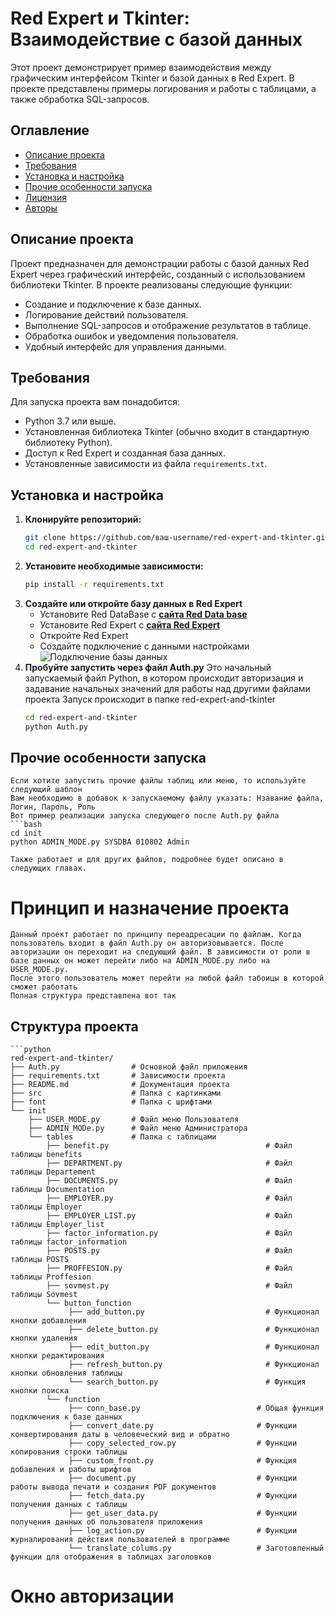 # Red Expert и Tkinter: Взаимодействие с базой данных

Этот проект демонстрирует пример взаимодействия между графическим интерфейсом Tkinter и базой данных в Red Expert. В проекте представлены примеры логирования и работы с таблицами, а также обработка SQL-запросов.

## Оглавление

- [Описание проекта](#описание-проекта)
- [Требования](#требования)
- [Установка и настройка](#установка-и-настройка)
- [Прочие особенности запуска](#прочие-особенности-запуска)
- [Лицензия](#лицензия)
- [Авторы](#авторы)

## Описание проекта

Проект предназначен для демонстрации работы с базой данных Red Expert через графический интерфейс, созданный с использованием библиотеки Tkinter. В проекте реализованы следующие функции:
- Создание и подключение к базе данных.
- Логирование действий пользователя.
- Выполнение SQL-запросов и отображение результатов в таблице.
- Обработка ошибок и уведомления пользователя.
- Удобный интерфейс для управления данными.

## Требования

Для запуска проекта вам понадобится:
- Python 3.7 или выше.
- Установленная библиотека Tkinter (обычно входит в стандартную библиотеку Python).
- Доступ к Red Expert и созданная база данных.
- Установленные зависимости из файла `requirements.txt`.

## Установка и настройка

1. **Клонируйте репозиторий:**
   ```bash
   git clone https://github.com/ваш-username/red-expert-and-tkinter.git
   cd red-expert-and-tkinter
2. **Установите необходимые зависимости:**
   ```bash 
   pip install -r requirements.txt
3. **Создайте или откройте базу данных в Red Expert**
   - Установите Red DataBase с **[сайта Red Data base](https://reddatabase.ru/ru/products/)**
   - Установите Red Expert с **[сайта Red Expert](https://reddatabase.ru/ru/downloads/redexpert/)**
   - Откройте Red Expert
   - Создайте подключение с данными настройками
   ![Подключение базы данных](./images_readme/connect_Red_expert.png)
4. **Пробуйте запустить через файл Auth.py**
    Это начальный запускаемый файл Python, в котором происходит авторизация и задавание начальных значений для работы над другими файлами проекта
    Запуск происходит в папке red-expert-and-tkinter
    ```bash 
    cd red-expert-and-tkinter
    python Auth.py

## Прочие особенности запуска
    Если хотите запустить прочие файлы таблиц или меню, то используйте следующий шаблон
    Вам необходимо в добавок к запускаемому файлу указать: Нзавание файла, Логин, Пароль, Роль
    Вот пример реализации запуска следующего после Auth.py файла
    ```bash 
    cd init
    python ADMIN_MODE.py SYSDBA 010802 Admin

    Также работает и для других файлов, подробнее будет описано в следующих главах.

# Принцип и назначение проекта 
    Данный проект работает по принципу переадресации по файлам. Когда пользователь входит в файл Auth.py он авторизовывается. После авторизации он переходит на следующий файл. В зависимости от роли в базе данных он может перейти либо на ADMIN_MODE.py либо на USER_MODE.py.
    После этого пользователь может перейти на любой файл табоицы в которой сможет работать 
    Полная структура представлена вот так
## Структура проекта 
    ```python 
    red-expert-and-tkinter/
    ├── Auth.py                # Основной файл приложения
    ├── requirements.txt       # Зависимости проекта
    ├── README.md              # Документация проекта
    ├── src                    # Папка с картинками
    ├── font                   # Папка с шрифтами
    └── init
        ├── USER_MODE.py       # Файл меню Пользователя
        ├── ADMIN_MODe.py      # Файл меню Администратора
        └── tables             # Папка с таблицами
            ├── benefit.py                                   # Файл таблицы benefits
            ├── DEPARTMENT.py                                # Файл таблицы Departement
            ├── DOCUMENTS.py                                 # Файл таблицы Documentation
            ├── EMPLOYER.py                                  # Файл таблицы Employer
            ├── EMPLOYER_LIST.py                             # Файл таблицы Employer_list
            ├── factor_information.py                        # Файл таблицы factor_information
            ├── POSTS.py                                     # Файл таблицы POSTS
            ├── PROFFESION.py                                # Файл таблицы Proffesion
            ├── sovmest.py                                   # Файл таблицы Sovmest
            └── button_function
                 ├── add_button.py                           # Функционал кнопки добавления
                 ├── delete_button.py                        # Функционал кнопки удаления
                 ├── edit_button.py                          # Функционал кнопки редактирования
                 ├── refresh_button.py                       # Функционал кнопки обновления таблицы
                 └── search_button.py                        # Функция кнопки поиска
            └── function
                 ├── conn_base.py                          # Общая функция подключения к базе данных
                 ├── convert_date.py                       # Функции конвертирования даты в человеческий вид и обратно
                 ├── copy_selected_row.py                  # Функции копирования строки таблицы
                 ├── custom_front.py                       # Функция добавления и работы шрифтов
                 ├── document.py                           # Функции работы вывода печати и создания PDF документов
                 ├── fetch_data.py                         # Функции получения данных с таблицы
                 ├── get_user_data.py                      # Функции получения данных об пользователя приложения
                 ├── log_action.py                         # Функции журналирования действия пользователей в программе
                 └── translate_colums.py                   # Заготовленный функции для отображения в таблицах заголовков

# Окно авторизации


 
